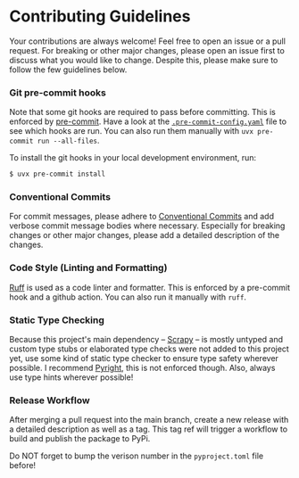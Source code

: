 # Contributing Guidelines

Your contributions are always welcome! Feel free to open an issue or a pull
request. For breaking or other major changes, please open an issue first to
discuss what you would like to change. Despite this, please make sure to follow
the few guidelines below.

### Git pre-commit hooks

Note that some git hooks are required to pass before committing. This is
enforced by [pre-commit](https://pre-commit.com). Have a look at the
[`.pre-commit-config.yaml`](.pre-commit-config.yaml) file to see which hooks are
run. You can also run them manually with `uvx pre-commit run --all-files`.

To install the git hooks in your local development environment, run:

```bash
$ uvx pre-commit install
```

### Conventional Commits

For commit messages, please adhere to
[Conventional Commits](https://www.conventionalcommits.org/en/v1.0.0/) and add
verbose commit message bodies where necessary. Especially for breaking changes
or other major changes, please add a detailed description of the changes.

### Code Style (Linting and Formatting)

[Ruff](https://docs.astral.sh/ruff/) is used as a code linter and formatter.
This is enforced by a pre-commit hook and a github action. You can also run it
manually with `ruff`.

### Static Type Checking

Because this project's main dependency – [Scrapy](https://scrapy.org) – is
mostly untyped and custom type stubs or elaborated type checks were not added to
this project yet, use some kind of static type checker to ensure type safety
wherever possible. I recommend [Pyright](https://github.com/microsoft/pyright),
this is not enforced though. Also, always use type hints wherever possible!

### Release Workflow

After merging a pull request into the main branch, create a new release with a
detailed description as well as a tag. This tag ref will trigger a workflow to
build and publish the package to PyPi.

Do NOT forget to bump the verison number in the `pyproject.toml` file before!
